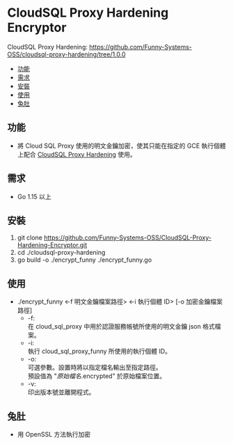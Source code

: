 # CloudSQL Proxy Hardening Encryptor
CloudSQL Proxy Hardening:
  https://github.com/Funny-Systems-OSS/cloudsql-proxy-hardening/tree/1.0.0
+ [功能](#功能)
+ [需求](#需求)
+ [安裝](#安裝)
+ [使用](#使用)
+ [兔肚](#兔肚)
## 功能
+ 將 Cloud SQL Proxy 使用的明文金鑰加密，使其只能在指定的 GCE 執行個體上配合 [CloudSQL Proxy Hardening](https://github.com/Funny-Systems-OSS/cloudsql-proxy-hardening/tree/1.0.0) 使用。
## 需求
+ Go 1.15 以上
## 安裝
1. git clone https://github.com/Funny-Systems-OSS/CloudSQL-Proxy-Hardening-Encryptor.git
2. cd ./cloudsql-proxy-hardening
3. go build -o ./encrypt_funny ./encrypt_funny.go
## 使用
+ ./encrypt_funny <-f 明文金鑰檔案路徑> <-i 執行個體 ID> [-o 加密金鑰檔案路徑]
  + -f:\
    在 cloud_sql_proxy 中用於認證服務帳號所使用的明文金鑰 json 格式檔案。
  + -i:\
    執行 cloud_sql_proxy_funny 所使用的執行個體 ID。
  + -o:\
    可選參數。設置時將以指定檔名輸出至指定路徑。\
    預設值為 "*原始檔名*.encrypted" 於原始檔案位置。
  + -v:\
    印出版本號並離開程式。
## 兔肚
+ 用 OpenSSL 方法執行加密
